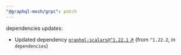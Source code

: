 ```yaml
---
"@graphql-mesh/grpc": patch
---
```

dependencies updates:
  - Updated dependency [`graphql-scalars@^1.22.1` ↗︎](https://www.npmjs.com/package/graphql-scalars/v/1.22.1) (from `^1.22.2`, in `dependencies`)
